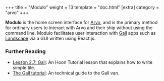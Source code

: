 +++
title = "Modulo"
weight = 13
template = "doc.html"
[extra]
category = "arvo"
+++

**Modulo** is the home screen interface for [Arvo](../arvo), and is the primary method for ordinary users to interact with Arvo and their ship without using the command line. Modulo facilitates user interaction with [Gall](../gall) apps such as [Landscape](../landscape) via a GUI written using React.js.

### Further Reading

- [Lesson 2.7: Gall](@/docs/tutorials/hoon/gall.md): An Hoon Tutorial lesson that explains how to write simple tile.
- [The Gall tutorial](@/docs/tutorials/arvo/gall.md): An technical guide to the Gall van.
